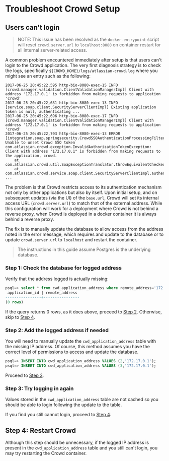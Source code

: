 # Troubleshoot Crowd Setup

## Users can't login

> NOTE: This issue has been resolved as the `docker-entrypoint` script will reset `crowd.server.url` to `localhost:8080`
on container restart for all internal server-related access.

A common problem encountered immediately after setup is that users can't login to the Crowd application. The very first
diagnosis strategy is to check the logs, specifically `${CROWD_HOME}/logs/atlassian-crowd.log` where you might see an
entry such as the following:

```pre
2017-06-25 20:45:22,595 http-bio-8080-exec-15 INFO [crowd.manager.validation.ClientValidationManagerImpl] Client with address '172.17.0.1' is forbidden from making requests to application 'crowd'
2017-06-25 20:45:22,631 http-bio-8080-exec-13 INFO [service.soap.client.SecurityServerClientImpl] Existing application token is null, authenticating ...
2017-06-25 20:45:22,696 http-bio-8080-exec-17 INFO [crowd.manager.validation.ClientValidationManagerImpl] Client with address '172.17.0.1' is forbidden from making requests to application 'crowd'
2017-06-25 20:45:22,703 http-bio-8080-exec-13 ERROR [integration.soap.springsecurity.CrowdSSOAuthenticationProcessingFilter] Unable to unset Crowd SSO token
com.atlassian.crowd.exception.InvalidAuthorizationTokenException: Client with address "172.17.0.1" is forbidden from making requests to the application, crowd.
	at com.atlassian.crowd.util.SoapExceptionTranslator.throwEquivalentCheckedException(SoapExceptionTranslator.java:158)
	at com.atlassian.crowd.service.soap.client.SecurityServerClientImpl.authenticate(SecurityServerClientImpl.java:239)
...
```

The problem is that Crowd restricts access to its authentication mechanism not only by other applications but also by
itself. Upon initial setup, and on subsequent updates (via the UI) of the `base.url`, Crowd will set its internal access
URL (`crowd.server.url`) to match that of the external address. While this configuration will work for a deployment
where Crowd is not behind a reverse proxy, when Crowd is deployed in a docker container it is always behind a reverse
proxy.

The fix is to manually update the database to allow access from the address noted in the error message, which requires
and update to the database or to update `crowd.server.url` to `localhost` and restart the container.

> The instructions in this guide assume Postgres is the underlying database.

<a name="step-1"></a>

### Step 1: Check the database for logged address

Verify that the address logged is actually missing:

```sql
psql=> select * from cwd_application_address where remote_address='172.17.0.1';
 application_id | remote_address
----------------+----------------
(0 rows)
```

If the query returns 0 rows, as it does above, proceed to [Step 2](#step-2). Otherwise, skip to [Step 4](#step-4).

<a name="step-2"></a>

### Step 2: Add the logged address if needed

You will need to manually update the `cwd_application_address` table with the missing IP address. Of course, this method
assumes you have the correct level of permissions to access and update the database.

```sql
psql=> INSERT INTO cwd_application_address VALUES (2,'172.17.0.1');
psql=> INSERT INTO cwd_application_address VALUES (3,'172.17.0.1');
```

Proceed to [Step 3](#step-3).

<a name="step-3"></a>

### Step 3: Try logging in again

Values stored in the `cwd_application_address` table are not cached so you should be able to login following the
update to the table.

If you find you still cannot login, proceed to [Step 4](#step-4).

<a name="step-4"></a>

## Step 4: Restart Crowd

Although this step should be unnecessary, if the logged IP address is present in the `cwd_application_address` table and
you still can't login, you may try restarting the Crowd container.
